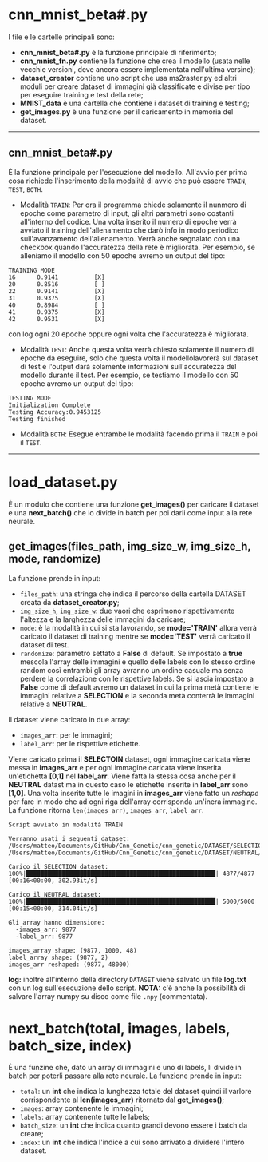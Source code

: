 # cnn_mnist_beta#.py
I file e le cartelle principali sono:
* **cnn_mnist_beta#.py** è la funzione principale di riferimento;
* **cnn_mnist_fn.py** contiene la funzione che crea il modello (usata nelle vecchie versioni, deve ancora essere implementata nell'ultima versine);
* **dataset_creator** contiene uno script che usa ms2raster.py ed altri moduli per creare dataset di immagini già classificate e divise per tipo per eseguire training e test della rete;
* **MNIST_data** è una cartella che contiene i dataset di training e testing;
* **get_images.py** è una funzione per il caricamento in memoria del dataset.

---
## cnn_mnist_beta#.py

È la funzione principale per l'esecuzione del modello. All'avvio per prima cosa richiede l'inserimento della modalità di avvio che può essere `TRAIN`, `TEST`, `BOTH`.

* Modalità `TRAIN`: Per ora il programma chiede solamente il nunmero di epoche come parametro di input, gli altri parametri sono costanti all'interno del codice. Una volta inserito il numero di epoche verrà avviato il training dell'allenamento che darò info in modo periodico sull'avanzamento dell'allenamento. Verrà anche segnalato con una checkbox quando l'accuratezza della rete è migliorata. Per esempio, se alleniamo il modello con 50 epoche avremo un output del tipo:

```
TRAINING MODE
16      0.9141          [X]
20      0.8516          [ ]
22      0.9141          [X]
31      0.9375          [X]
40      0.8984          [ ]
41      0.9375          [X]
42      0.9531          [X]
```
con log ogni 20 epoche oppure ogni volta che l'accuratezza è migliorata.

* Modalità `TEST`: Anche questa volta verrà chiesto solamente il numero di epoche da eseguire, solo che questa volta il modellolavorerà sul dataset di test e l'output darà solamente informazioni sull'accuratezza del modello durante il test. Per esempio, se testiamo il modello con 50 epoche avremo un output del tipo:

```
TESTING MODE
Initialization Complete
Testing Accuracy:0.9453125
Testing finished
```
* Modalità `BOTH`: Esegue entrambe le modalità facendo prima il `TRAIN` e poi il `TEST`.

---

# load_dataset.py
È un modulo che contiene una funzione **get_images()** per caricare il dataset e una **next_batch()** che lo divide in batch per poi darli come input alla rete neurale. 

## get_images(files_path, img_size_w, img_size_h, mode, randomize)
La funzione prende in input:
* `files_path`: una stringa che indica il percorso della cartella DATASET creata da **dataset_creator.py**;
* `img_size_h`, `img_size_w`: due vaori che esprimono rispettivamente l'altezza e la larghezza delle immagini da caricare;
* `mode`: è la modalità in cui si sta lavorando, se **mode='TRAIN'** allora verrà caricato il dataset di training mentre se **mode='TEST'** verrà caricato il dataset di test.
* `randomize`: parametro settato a **False** di default. Se impostato a **true** mescola l'array delle immagini e quello delle labels con lo stesso ordine random così entrambi gli array avranno un ordine casuale ma senza perdere la correlazione con le rispettive labels. Se si lascia impostato a **False** come di default avremo un dataset in cui la prima metà contiene le immagini relative a **SELECTION** e la seconda metà conterrà le immagini relative a **NEUTRAL**.

Il dataset viene caricato in due array:
* `images_arr`: per le immagini;
* `label_arr`: per le rispettive etichette.

Viene caricato prima il **SELECTOIN** dataset, ogni immagine caricata viene messa in **images_arr** e per ogni immagine caricata viene inserita un'etichetta **[0,1]** nel **label_arr**. 
Viene fatta la stessa cosa anche per il **NEUTRAL** datast ma in questo caso le etichette inserite in **label_arr** sono **[1,0]**.
Una volta inserite tutte le imagini in **images_arr** viene fatto un *reshape* per fare in modo che ad ogni riga dell'array corrisponda un'inera immagine.
La funzione ritorna `len(images_arr)`, `images_arr`, `label_arr`.

```
Script avviato in modalità TRAIN

Verranno usati i seguenti dataset:
/Users/matteo/Documents/GitHub/Cnn_Genetic/cnn_genetic/DATASET/SELECTION/TRAIN_IMG/
/Users/matteo/Documents/GitHub/Cnn_Genetic/cnn_genetic/DATASET/NEUTRAL/TRAIN_IMG/

Carico il SELECTION dataset:
100%|█████████████████████████████████████████████████████| 4877/4877 [00:16<00:00, 302.93it/s]

Carico il NEUTRAL dataset:
100%|█████████████████████████████████████████████████████| 5000/5000 [00:15<00:00, 314.04it/s]

Gli array hanno dimensione:
  -images_arr: 9877
  -label_arr: 9877

images_array shape: (9877, 1000, 48)
label_array shape: (9877, 2)
images_arr reshaped: (9877, 48000)
```

**log:** inoltre all'interno della directory `DATASET` viene salvato un file **log.txt** con un log sull'esecuzione dello script. 
**NOTA:** c'è anche la possibilità di salvare l'array numpy su disco come file `.npy` (commentata).

# next_batch(total, images, labels, batch_size, index)
È una funzine che, dato un array di immagini e uno di labels, li divide in batch per poterli passare alla rete neurale. La funzione prende in input:
* `total`: un **int** che indica la lunghezza totale del dataset quindi il varlore corrispondente al **len(images_arr)** ritornato dal **get_images()**;
* `images`: array contenente le immagini;
* `labels`: array contenente tutte le labels;
* `batch_size`: un **int** che indica quanto grandi devono essere i batch da creare;
* `index`: un **int** che indica l'indice a cui sono arrivato a dividere l'intero dataset.
